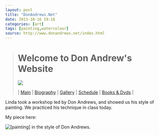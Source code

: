```yaml
---
layout: post
title: "DonAndrews.Net"
date: 2013-10-16 19:18
categories: [art]
tags: [painting,watercolour]
source: http://www.donandrews.net/index.html
---
```

> Welcome to Don Andrew's Website
> ===============================
> 
> ![](/images/donandrews-net/118.jpg)
> 
>   | [Main](http://www.donandrews.net/index.html) | [Biography](http://www.donandrews.net/Biography.htm) | [Gallery](http://www.donandrews.net/Gallery.htm) | [Schedule](http://www.donandrews.net/Schedule.htm) | [Books & Dvds](http://www.donandrews.net/book_video.htm) |



Linda took a workshop led by Don Andrews, and showed us his style of
painting. We practiced his technique in class today.


My piece here:

![](http://th06.deviantart.net/fs71/PRE/f/2013/289/4/d/img_20131016_150612_levels_crop_by_muridaee-d6qqdnu.jpg "[painting] in the style of Don Andrews.")

